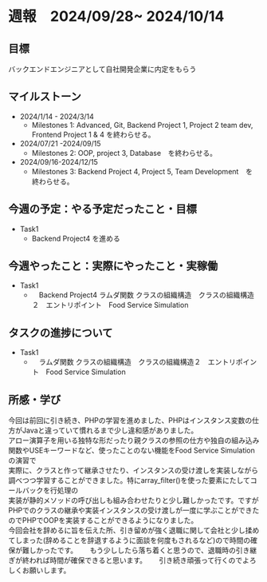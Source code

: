 # 週報　2024/09/28~ 2024/10/14
## 目標   
バックエンドエンジニアとして自社開発企業に内定をもらう

## マイルストーン
- 2024/1/14 - 2024/3/14
  - Milestones 1: Advanced, Git, Backend Project 1, Project 2 team dev, Frontend Project 1 & 4 を終わらせる。
- 2024/07/21 -2024/09/15
  - Milestones 2: OOP, project 3, Database　を終わらせる。
- 2024/09/16-2024/12/15
  - Milestones 3: Backend Project 4, Project 5, Team Development　を終わらせる。
   
## 今週の予定：やる予定だったこと・目標
  - Task1
    - Backend Project4 を進める
    
## 今週やったこと：実際にやったこと・実稼働
- Task1
  - 　Backend Project4 ラムダ関数 クラスの組織構造　クラスの組織構造２　エントリポイント　Food Service Simulation
## タスクの進捗について
- Task1
  - 　ラムダ関数 クラスの組織構造　クラスの組織構造２　エントリポイント　Food Service Simulation
    
## 所感・学び　　
今回は前回に引き続き、PHPの学習を進めました、PHPはインスタンス変数の仕方がJavaと違っていて慣れるまで少し違和感がありました。  
アロー演算子を用いる独特な形だったり親クラスの参照の仕方や独自の組み込み関数やUSEキーワードなど、使ったことのない機能をFood Service Simulationの演習で  
実際に、クラスと作って継承させたり、インスタンスの受け渡しを実装しながら調べつつ学習することができました。特にarray_filter()を使った要素にたしてコールバックを行処理の  
実装が静的メソッドの呼び出しも組み合わせたりと少し難しかったです。ですがPHPでのクラスの継承や実装インスタンスの受け渡しが一度に学ぶことができたのでPHPでOOPを実装することができるようになりました。  
今回会社を辞めるに旨を伝えた所、引き留めが強く退職に関して会社と少し揉めてしまった(辞めることを辞退するように面談を何度もされるなど)ので時間の確保が難しかったです。　　
もう少ししたら落ち着くと思うので、退職時の引き継ぎが終われば時間が確保できると思います。　　
引き続き頑張って行くのでよろしくお願いします。
